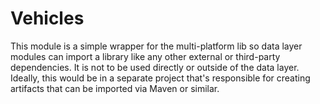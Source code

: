 # Vehicles

This module is a simple wrapper for the multi-platform lib so data layer modules can import a
library like any other external or third-party dependencies. It is not to be used directly or
outside of the data layer. Ideally, this would be in a separate project that's responsible for
creating artifacts that can be imported via Maven or similar.
